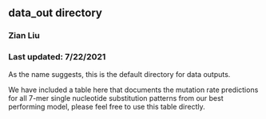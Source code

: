 ## data_out directory
### Zian Liu
### Last updated: 7/22/2021

As the name suggests, this is the default directory for data outputs.

We have included a table here that documents the mutation rate predictions for all 7-mer single nucleotide substitution patterns from our best performing model, please feel free to use this table directly.
